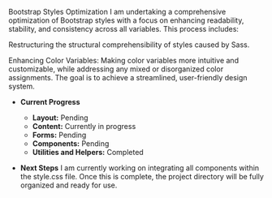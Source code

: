 Bootstrap Styles Optimization
I am undertaking a comprehensive optimization of Bootstrap styles with a focus on enhancing readability, stability, and consistency across all variables. This process includes:

Restructuring the structural comprehensibility of styles caused by Sass.

Enhancing Color Variables: Making color variables more intuitive and customizable, while addressing any mixed or disorganized color assignments. The goal is to achieve a streamlined, user-friendly design system.

- **Current Progress**
  - **Layout:** Pending
  - **Content:** Currently in progress
  - **Forms:** Pending
  - **Components:** Pending
  - **Utilities and Helpers:** Completed

- **Next Steps**
I am currently working on integrating all components within the style.css file. Once this is complete, the project directory will be fully organized and ready for use.
